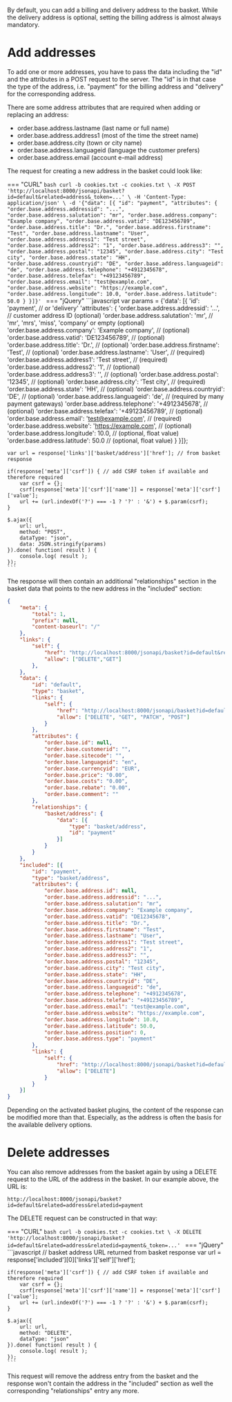 By default, you can add a billing and delivery address to the basket. While the delivery address is optional, setting the billing address is almost always mandatory.

# Add addresses

To add one or more addresses, you have to pass the data including the "id" and the attributes in a POST request to the server. The "id" is in that case the type of the address, i.e. "payment" for the billing address and "delivery" for the corresponding address.

There are some address attributes that are required when adding or replacing an address:

* order.base.address.lastname (last name or full name)
* order.base.address.address1 (most of the time the street name)
* order.base.address.city (town or city name)
* order.base.address.languageid (language the customer prefers)
* order.base.address.email (account e-mail address)

The request for creating a new address in the basket could look like:

=== "CURL"
	```bash
	curl -b cookies.txt -c cookies.txt \
	-X POST 'http://localhost:8000/jsonapi/basket?id=default&related=address&_token=...' \
	-H 'Content-Type: application/json' \
	-d '{"data": [{
		"id": "payment",
		"attributes": {
			"order.base.address.addressid": "...",
			"order.base.address.salutation": "mr",
			"order.base.address.company": "Example company",
			"order.base.address.vatid": "DE123456789",
			"order.base.address.title": "Dr.",
			"order.base.address.firstname": "Test",
			"order.base.address.lastname": "User",
			"order.base.address.address1": "Test street",
			"order.base.address.address2": "1",
			"order.base.address.address3": "",
			"order.base.address.postal": "12345",
			"order.base.address.city": "Test city",
			"order.base.address.state": "HH",
			"order.base.address.countryid": "DE",
			"order.base.address.languageid": "de",
			"order.base.address.telephone": "+4912345678",
			"order.base.address.telefax": "+49123456789",
			"order.base.address.email": "test@example.com",
			"order.base.address.website": "https://example.com",
			"order.base.address.longitude": 10.0,
			"order.base.address.latitude": 50.0
		}
	}]}'
	```
=== "jQuery"
	```javascript
	var params = {'data': [{
		'id': 'payment', // or 'delivery'
		'attributes': {
			'order.base.address.addressid': '...', // customer address ID (optional)
			'order.base.address.salutation': 'mr', // 'mr', 'mrs', 'miss', 'company' or empty (optional)
			'order.base.address.company': 'Example company', // (optional)
			'order.base.address.vatid': 'DE123456789', // (optional)
			'order.base.address.title': 'Dr.', // (optional)
			'order.base.address.firstname': 'Test', // (optional)
			'order.base.address.lastname': 'User', // (required)
			'order.base.address.address1': 'Test street', // (required)
			'order.base.address.address2': '1', // (optional)
			'order.base.address.address3': '', // (optional)
			'order.base.address.postal': '12345', // (optional)
			'order.base.address.city': 'Test city', // (required)
			'order.base.address.state': 'HH', // (optional)
			'order.base.address.countryid': 'DE', // (optional)
			'order.base.address.languageid': 'de', // (required by many payment gateways)
			'order.base.address.telephone': '+4912345678', // (optional)
			'order.base.address.telefax': '+49123456789', // (optional)
			'order.base.address.email': 'test@example.com', // (required)
			'order.base.address.website': 'https://example.com', // (optional)
			'order.base.address.longitude': 10.0, // (optional, float value)
			'order.base.address.latitude': 50.0 // (optional, float value)
		}
	}]};

	var url = response['links']['basket/address']['href']; // from basket response

	if(response['meta']['csrf']) { // add CSRF token if available and therefore required
		var csrf = {};
		csrf[response['meta']['csrf']['name']] = response['meta']['csrf']['value'];
		url += (url.indexOf('?') === -1 ? '?' : '&') + $.param(csrf);
	}

	$.ajax({
		url: url,
		method: "POST",
		dataType: "json",
		data: JSON.stringify(params)
	}).done( function( result ) {
		console.log( result );
	});
	```

The response will then contain an additional "relationships" section in the basket data that points to the new address in the "included" section:

```json
{
    "meta": {
        "total": 1,
        "prefix": null,
        "content-baseurl": "/"
    },
    "links": {
        "self": {
            "href": "http://localhost:8000/jsonapi/basket?id=default&related=address",
            "allow": ["DELETE","GET"]
        },
    },
    "data": {
        "id": "default",
        "type": "basket",
        "links": {
            "self": {
                "href": "http://localhost:8000/jsonapi/basket?id=default",
                "allow": ["DELETE", "GET", "PATCH", "POST"]
            }
        },
        "attributes": {
            "order.base.id": null,
            "order.base.customerid": "",
            "order.base.sitecode": "",
            "order.base.languageid": "en",
            "order.base.currencyid": "EUR",
            "order.base.price": "0.00",
            "order.base.costs": "0.00",
            "order.base.rebate": "0.00",
            "order.base.comment": ""
        },
        "relationships": {
            "basket/address": {
                "data": [{
                    "type": "basket/address",
                    "id": "payment"
                }]
            }
        }
    },
    "included": [{
        "id": "payment",
        "type": "basket/address",
        "attributes": {
            "order.base.address.id": null,
            "order.base.address.addressid": "...",
            "order.base.address.salutation": "mr",
            "order.base.address.company": "Example company",
            "order.base.address.vatid": "DE12345678",
            "order.base.address.title": "Dr.",
            "order.base.address.firstname": "Test",
            "order.base.address.lastname": "User",
            "order.base.address.address1": "Test street",
            "order.base.address.address2": "1",
            "order.base.address.address3": "",
            "order.base.address.postal": "12345",
            "order.base.address.city": "Test city",
            "order.base.address.state": "HH",
            "order.base.address.countryid": "DE",
            "order.base.address.languageid": "de",
            "order.base.address.telephone": "+4912345678",
            "order.base.address.telefax": "+49123456789",
            "order.base.address.email": "test@example.com",
            "order.base.address.website": "https://example.com",
            "order.base.address.longitude": 10.0,
            "order.base.address.latitude": 50.0,
            "order.base.address.position": 0,
            "order.base.address.type": "payment"
        },
        "links": {
            "self": {
                "href": "http://localhost:8000/jsonapi/basket?id=default&related=address&relatedid=payment",
                "allow": ["DELETE"]
            }
        }
    }]
}
```

Depending on the activated basket plugins, the content of the response can be modified more than that. Especially, as the address is often the basis for the available delivery options.

# Delete addresses

You can also remove addresses from the basket again by using a DELETE request to the URL of the address in the basket. In our example above, the URL is:

```
http://localhost:8000/jsonapi/basket?id=default&related=address&relatedid=payment
```

The DELETE request can be constructed in that way:


=== "CURL"
	```bash
	curl -b cookies.txt -c cookies.txt \
	-X DELETE 'http://localhost:8000/jsonapi/basket?id=default&related=address&relatedid=payment&_token=...'
	```
=== "jQuery"
	```javascript
	// basket address URL returned from basket response
	var url = response['included'][0]['links']['self']['href'];

	if(response['meta']['csrf']) { // add CSRF token if available and therefore required
		var csrf = {};
		csrf[response['meta']['csrf']['name']] = response['meta']['csrf']['value'];
		url += (url.indexOf('?') === -1 ? '?' : '&') + $.param(csrf);
	}

	$.ajax({
		url: url,
		method: "DELETE",
		dataType: "json"
	}).done( function( result ) {
		console.log( result );
	});
	```

This request will remove the address entry from the basket and the response won't contain the address  in the "included" section as well the corresponding "relationships" entry any more.
